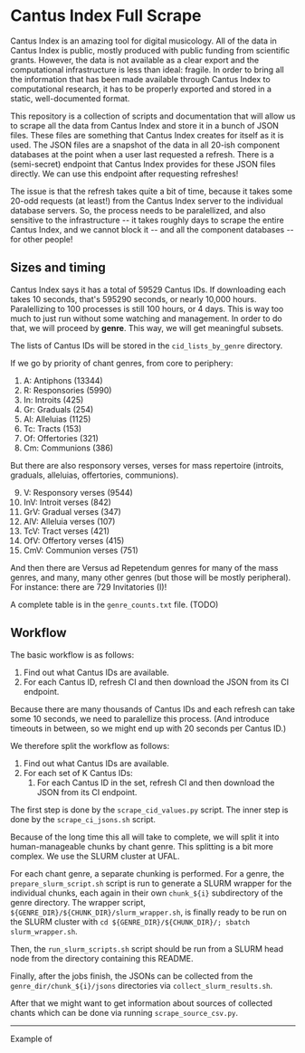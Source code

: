 Cantus Index Full Scrape
========================

Cantus Index is an amazing tool for digital musicology.
All of the data in Cantus Index is public, mostly produced with public
funding from scientific grants. However, the data is not available as
a clear export and the computational infrastructure is less than ideal:
fragile. In order to bring all the information that has been made available
through Cantus Index to computational research, it has to be properly exported
and stored in a static, well-documented format.

This repository is a collection of scripts and documentation that will
allow us to scrape all the data from Cantus Index and store it in a
bunch of JSON files. These files are something that Cantus Index creates
for itself as it is used. The JSON files are a snapshot of the data in
all 20-ish component databases at the point when a user last requested
a refresh. There is a (semi-secret) endpoint that Cantus Index provides
for these JSON files directly. We can use this endpoint after requesting
refreshes!

The issue is that the refresh takes quite a bit of time, because it takes
some 20-odd requests (at least!) from the Cantus Index server to the individual
database servers. So, the process needs to be paralellized, and also sensitive
to the infrastructure -- it takes roughly days to scrape the entire Cantus Index,
and we cannot block it -- and all the component databases -- for other people!


Sizes and timing
----------------

Cantus Index says it has a total of 59529 Cantus IDs.
If downloading each takes 10 seconds, that's 595290 seconds, or nearly 10,000 hours.
Paralellizing to 100 processes is still 100 hours, or 4 days.
This is way too much to just run without some watching and management.
In order to do that, we will proceed by **genre**. This way, we will get
meaningful subsets.

The lists of Cantus IDs will be stored in the ```cid_lists_by_genre``` directory.

If we go by priority of chant genres, from core to periphery:

1. A: Antiphons (13344)
2. R: Responsories (5990)
3. In: Introits (425)
4. Gr: Graduals (254)
5. Al: Alleluias (1125)
6. Tc: Tracts (153)
7. Of: Offertories (321)
8. Cm: Communions (386)

But there are also responsory verses, verses for mass repertoire (introits, graduals, 
alleluias, offertories, communions).

9. V: Responsory verses (9544)
10. InV: Introit verses (842)
11. GrV: Gradual verses (347)
12. AlV: Alleluia verses (107)
13. TcV: Tract verses (421)
14. OfV: Offertory verses (415)
15. CmV: Communion verses (751)

And then there are Versus ad Repetendum genres for many of the mass genres,
and many, many other genres (but those will be mostly peripheral).
For instance: there are 729 Invitatories (I)!

A complete table is in the ```genre_counts.txt``` file. (TODO)


Workflow
--------

The basic workflow is as follows:

1. Find out what Cantus IDs are available.
2. For each Cantus ID, refresh CI and then download the JSON from its CI endpoint.

Because there are many thousands of Cantus IDs and each refresh can take some
10 seconds, we need to paralellize this process. (And introduce timeouts in between,
so we might end up with 20 seconds per Cantus ID.)

We therefore split the workflow as follows:

1. Find out what Cantus IDs are available.
2. For each set of K Cantus IDs:
    1. For each Cantus ID in the set, refresh CI and then download the JSON from its CI endpoint. 

The first step is done by the `scrape_cid_values.py` script.
The inner step is done by the `scrape_ci_jsons.sh` script.

Because of the long time this all will take to complete, we will split it into
human-manageable chunks by chant genre. This splitting is a bit more complex.
We use the SLURM cluster at UFAL. 

For each chant genre, a separate chunking
is performed. For a genre, the `prepare_slurm_script.sh` script is run to generate
a SLURM wrapper for the individual chunks, each again in their own `chunk_${i}`
subdirectory of the genre directory. The wrapper script, 
`${GENRE_DIR}/${CHUNK_DIR}/slurm_wrapper.sh`, is finally ready to be run on the SLURM cluster
with `cd ${GENRE_DIR}/${CHUNK_DIR}/; sbatch slurm_wrapper.sh`.

Then, the `run_slurm_scripts.sh` script should be run from a SLURM head node
from the directory containing this README.

Finally, after the jobs finish, the JSONs can be collected from 
the `genre_dir/chunk_${i}/jsons` directories via `collect_slurm_results.sh`.

After that we might want to get information about sources of collected chants which can be done via running `scrape_source_csv.py`.

----------------------------
Example of 